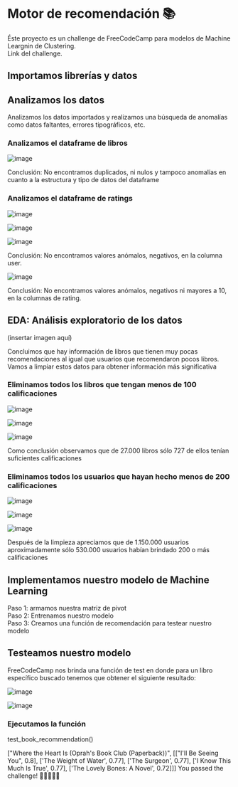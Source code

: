 <h1>Motor de recomendación 📚</h1>

<p>Éste proyecto es un challenge de FreeCodeCamp para modelos de Machine Leargnin de Clustering.<br>
Link del challenge.</p>

<h2>Importamos librerías y datos</h2>
<h2>Analizamos los datos</h2>
<p>Analizamos los datos importados y realizamos una búsqueda de anomalías como datos faltantes, errores tipográficos, etc.</p>
<h3>Analizamos el dataframe de libros</h3>

![image](https://github.com/pabloing93/book-recommendations-engine/assets/32267303/3a70d468-8822-460f-ae2b-40200eb32cd8)

<p>Conclusión: No encontramos duplicados, ni nulos y tampoco anomalías en cuanto a la estructura y tipo de datos del dataframe</p>

<h3>Analizamos el dataframe de ratings</h3>

![image](https://github.com/pabloing93/book-recommendations-engine/assets/32267303/8ac3257a-2278-47d2-b728-2cd961fb1ece)

![image](https://github.com/pabloing93/book-recommendations-engine/assets/32267303/b62b813d-e29c-4bec-a137-acf4ba78a090)

![image](https://github.com/pabloing93/book-recommendations-engine/assets/32267303/94ffc8e3-806b-496b-9400-cfb3cc66ab31)

<p>Conclusión: No encontramos valores anómalos, negativos, en la columna user.</p>

![image](https://github.com/pabloing93/book-recommendations-engine/assets/32267303/ce18da52-e406-4070-85bd-e92eccd36b30)

<p>Conclusión: No encontramos valores anómalos, negativos ni mayores a 10, en la columnas de rating.</p>

<h2>EDA: Análisis exploratorio de los datos</h2>

(insertar imagen aquí)

<p>Concluimos que hay información de libros que tienen muy pocas recomendaciones al igual que usuarios que recomendaron pocos libros. Vamos a limpiar estos datos para obtener información más significativa</p>

<h3>Eliminamos todos los libros que tengan menos de 100 calificaciones</h3>

![image](https://github.com/pabloing93/book-recommendations-engine/assets/32267303/95c5ac21-8383-41c2-9ed2-60bee7f66273)

![image](https://github.com/pabloing93/book-recommendations-engine/assets/32267303/2c3ff604-ff2a-435a-9a11-77c388482aa9)

![image](https://github.com/pabloing93/book-recommendations-engine/assets/32267303/7fe5f33f-d354-43a7-9ed4-1135b9b83a71)


<p>Como conclusión observamos que de 27.000 libros sólo 727 de ellos tenían suficientes calificaciones</p>

<h3>Eliminamos todos los usuarios que hayan hecho menos de 200 calificaciones</h3>

![image](https://github.com/pabloing93/book-recommendations-engine/assets/32267303/28d8cf74-563e-46c3-b071-8d707c738e9d)

![image](https://github.com/pabloing93/book-recommendations-engine/assets/32267303/e741bb4a-6a06-459b-821b-92505870c77d)

![image](https://github.com/pabloing93/book-recommendations-engine/assets/32267303/c225d992-ad08-4a2b-a995-490478326e7c)

<p>Después de la limpieza apreciamos que de 1.150.000 usuarios aproximadamente sólo 530.000 usuarios habían brindado 200 o más calificaciones</p>

<h2>Implementamos nuestro modelo de Machine Learning</h2>

Paso 1: armamos nuestra matriz de pivot <br>
Paso 2: Entrenamos nuestro modelo <br>
Paso 3: Creamos una función de recomendación para testear nuestro modelo

<h2>Testeamos nuestro modelo</h2>

<p>FreeCodeCamp nos brinda una función de test en donde para un libro específico buscado tenemos que obtener el siguiente resultado:</p>

![image](https://github.com/pabloing93/book-recommendations-engine/assets/32267303/6d4f43b0-cdda-4c0a-9a08-c51ba0063b11)

![image](https://github.com/pabloing93/book-recommendations-engine/assets/32267303/04a7e292-712f-476d-846d-6ce22d19468a)

<h3>Ejecutamos la función</h3>

<p>test_book_recommendation()</p>

<p>["Where the Heart Is (Oprah's Book Club (Paperback))", [["I'll Be Seeing You", 0.8], ['The Weight of Water', 0.77], ['The Surgeon', 0.77], ['I Know This Much Is True', 0.77], ['The Lovely Bones: A Novel', 0.72]]]
You passed the challenge! 🎉🎉🎉🎉🎉</p>


